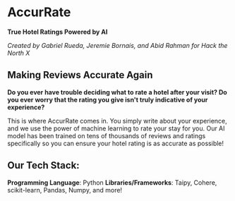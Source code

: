 # AccurRate

**True Hotel Ratings Powered by AI**

*Created by Gabriel Rueda, Jeremie Bornais, and Abid Rahman for Hack the North X*

## Making Reviews Accurate Again

**Do you ever have trouble deciding what to rate a hotel after your visit? Do you ever worry that the rating you give isn't truly indicative of your experience?**

This is where AccurRate comes in. You simply write about your experience, and we use the power of machine learning to rate your stay for you. Our AI model has been trained on tens of thousands of reviews and ratings specifically so you can ensure your hotel rating is as accurate as possible!

## Our Tech Stack:

**Programming Language**: Python
**Libraries/Frameworks**: Taipy, Cohere, scikit-learn, Pandas, Numpy, and more!
